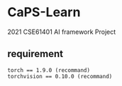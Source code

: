 # CaPS-Learn
2021 CSE61401 AI framework Project

## requirement
~~~
torch == 1.9.0 (recommand)
torchvision == 0.10.0 (recommand)
~~~
